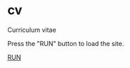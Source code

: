 # cv
Curriculum vitae

<p>Press the "RUN" button to load the site.</p>
<a href="https://boikomykola.github.io/cv/">RUN</a>
